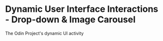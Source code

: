 # Dynamic User Interface Interactions - Drop-down & Image Carousel

The Odin Project's dynamic UI activity